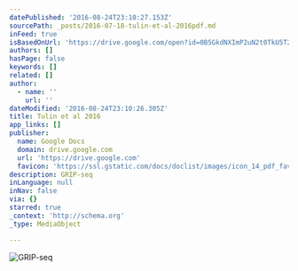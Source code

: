 ```yaml
---
datePublished: '2016-08-24T23:10:27.153Z'
sourcePath: _posts/2016-07-18-tulin-et-al-2016pdf.md
inFeed: true
isBasedOnUrl: 'https://drive.google.com/open?id=0B5GkdNXImP2uN2t0TkU5T2lfYlk'
authors: []
hasPage: false
keywords: []
related: []
author:
  - name: ''
    url: ''
dateModified: '2016-08-24T23:10:26.305Z'
title: Tulin et al 2016
app_links: []
publisher:
  name: Google Docs
  domain: drive.google.com
  url: 'https://drive.google.com'
  favicon: 'https://ssl.gstatic.com/docs/doclist/images/icon_14_pdf_favicon.ico'
description: GRIP-seq
inLanguage: null
inNav: false
via: {}
starred: true
_context: 'http://schema.org'
_type: MediaObject

---
```

![GRIP-seq](https://the-grid-user-content.s3-us-west-2.amazonaws.com/5cdffd66-debd-429d-9c96-69faebc48dab.jpg)